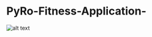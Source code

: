 # PyRo-Fitness-Application-
![alt text](https://images.pexels.com/photos/3766226/pexels-photo-3766226.jpeg?auto=compress&cs=tinysrgb&dpr=2&h=750&w=1260)
